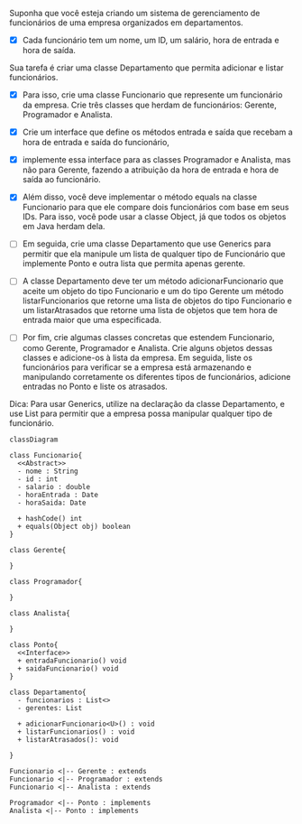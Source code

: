 Suponha que você esteja criando um sistema de gerenciamento de funcionários de uma
empresa organizados em departamentos. 

- [x] Cada funcionário tem um nome, um ID, um salário, hora de entrada e hora de saída. 


Sua tarefa é criar uma classe Departamento que permita adicionar e listar funcionários.

- [x] Para isso, crie uma classe Funcionario que represente um funcionário da empresa. Crie três classes que herdam de funcionários: Gerente, Programador e Analista.

- [x] Crie um interface que define os métodos entrada e saída que recebam a hora de entrada e saída do funcionário, 

- [x] implemente essa interface para as classes Programador e Analista, mas não para Gerente, fazendo a atribuição da hora de entrada e hora de saída ao funcionário.

- [x] Além disso, você deve implementar o método equals na classe Funcionario para que ele compare dois funcionários com base em seus IDs. Para isso, você pode usar a classe Object, já que todos os objetos em Java herdam dela.


- [ ] Em seguida, crie uma classe Departamento que use Generics para permitir que ela manipule um lista de qualquer tipo de Funcionário que implemente Ponto e outra lista que permita apenas gerente. 

- [ ] A classe Departamento deve ter um método adicionarFuncionario que aceite um objeto do tipo Funcionario e um do tipo Gerente um método listarFuncionarios que retorne uma lista de objetos do tipo Funcionario e um listarAtrasados que retorne uma lista de objetos que tem hora de entrada maior que uma especificada.

- [ ] Por fim, crie algumas classes concretas que estendem Funcionario, como Gerente, Programador e Analista. Crie alguns objetos dessas classes e adicione-os à lista da empresa. Em seguida, liste os funcionários para verificar se a empresa está armazenando e manipulando corretamente os diferentes tipos de funcionários, adicione entradas no Ponto e liste os atrasados.

Dica: Para usar Generics, utilize <T> na declaração da classe Departamento, e use
List<T> para permitir que a empresa possa manipular qualquer tipo de funcionário.


```mermaid
classDiagram

class Funcionario{
  <<Abstract>>
  - nome : String
  - id : int
  - salario : double
  - horaEntrada : Date
  - horaSaida: Date

  + hashCode() int
  + equals(Object obj) boolean
}

class Gerente{
  
}

class Programador{
  
}

class Analista{
  
}

class Ponto{
  <<Interface>>
  + entradaFuncionario() void
  + saidaFuncionario() void
}

class Departamento{
  - funcionarios : List<>
  - gerentes: List
  
  + adicionarFuncionario<U>() : void 
  + listarFuncionarios() : void
  + listarAtrasados(): void
  
}

Funcionario <|-- Gerente : extends
Funcionario <|-- Programador : extends
Funcionario <|-- Analista : extends

Programador <|-- Ponto : implements
Analista <|-- Ponto : implements


```
